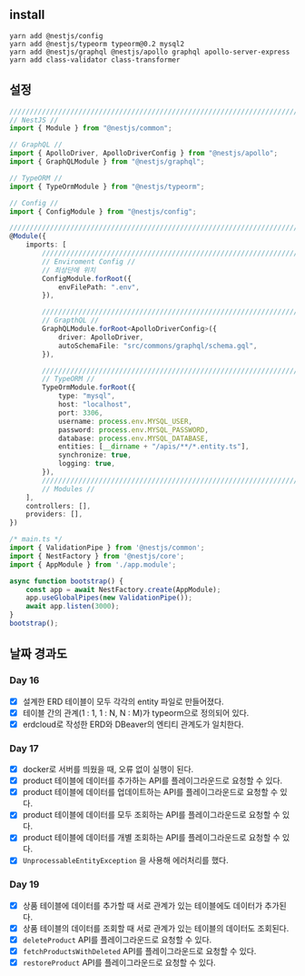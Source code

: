 ## install

```
yarn add @nestjs/config
yarn add @nestjs/typeorm typeorm@0.2 mysql2
yarn add @nestjs/graphql @nestjs/apollo graphql apollo-server-express
yarn add class-validator class-transformer
```

## 설정

```typescript
///////////////////////////////////////////////////////////////////////////
// NestJS //
import { Module } from "@nestjs/common";

// GraphQL //
import { ApolloDriver, ApolloDriverConfig } from "@nestjs/apollo";
import { GraphQLModule } from "@nestjs/graphql";

// TypeORM //
import { TypeOrmModule } from "@nestjs/typeorm";

// Config //
import { ConfigModule } from "@nestjs/config";

///////////////////////////////////////////////////////////////////////////
@Module({
    imports: [
        ///////////////////////////////////////////////////////////////////////////
        // Enviroment Config //
        // 최상단에 위치
        ConfigModule.forRoot({
            envFilePath: ".env",
        }),

        ///////////////////////////////////////////////////////////////////////////
        // GrapthQL //
        GraphQLModule.forRoot<ApolloDriverConfig>({
            driver: ApolloDriver,
            autoSchemaFile: "src/commons/graphql/schema.gql",
        }),

        ///////////////////////////////////////////////////////////////////////////
        // TypeORM //
        TypeOrmModule.forRoot({
            type: "mysql",
            host: "localhost",
            port: 3306,
            username: process.env.MYSQL_USER,
            password: process.env.MYSQL_PASSWORD,
            database: process.env.MYSQL_DATABASE,
            entities: [__dirname + "/apis/**/*.entity.ts"],
            synchronize: true,
            logging: true,
        }),
        ///////////////////////////////////////////////////////////////////////////
        // Modules //
    ],
    controllers: [],
    providers: [],
})
```

```typescript
/* main.ts */
import { ValidationPipe } from '@nestjs/common';
import { NestFactory } from '@nestjs/core';
import { AppModule } from './app.module';

async function bootstrap() {
    const app = await NestFactory.create(AppModule);
    app.useGlobalPipes(new ValidationPipe());
    await app.listen(3000);
}
bootstrap();
```

## 날짜 경과도

### Day 16

-   [x] 설계한 ERD 테이블이 모두 각각의 entity 파일로 만들어졌다.
-   [x] 테이블 간의 관계(1 : 1, 1 : N, N : M)가 typeorm으로 정의되어 있다.
-   [x] erdcloud로 작성한 ERD와 DBeaver의 엔티티 관계도가 일치한다.

### Day 17

-   [x] docker로 서버를 띄웠을 때, 오류 없이 실행이 된다.
-   [x] product 테이블에 데이터를 추가하는 API를 플레이그라운드로 요청할 수 있다.
-   [x] product 테이블에 데이터를 업데이트하는 API를 플레이그라운드로 요청할 수 있다.
-   [x] product 테이블에 데이터를 모두 조회하는 API를 플레이그라운드로 요청할 수 있다.
-   [x] product 테이블에 데이터를 개별 조회하는 API를 플레이그라운드로 요청할 수 있다.
-   [x] `UnprocessableEntityException` 을 사용해 에러처리를 했다.

### Day 19

-   [x] 상품 테이블에 데이터를 추가할 때 서로 관계가 있는 테이블에도 데이터가 추가된다.
-   [x] 상품 테이블의 데이터를 조회할 때 서로 관계가 있는 테이블의 데이터도 조회된다.
-   [x] `deleteProduct` API를 플레이그라운드로 요청할 수 있다.
-   [x] `fetchProductsWithDeleted` API를 플레이그라운드로 요청할 수 있다.
-   [x] `restoreProduct` API를 플레이그라운드로 요청할 수 있다.
